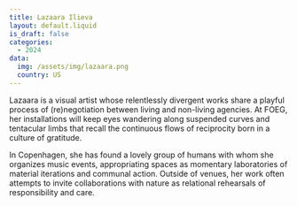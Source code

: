 ```yaml
---
title: Lazaara Ilieva
layout: default.liquid
is_draft: false
categories:
  - 2024
data:
  img: /assets/img/lazaara.png
  country: US
---
```


Lazaara is a visual artist whose relentlessly divergent works share a playful process of (re)negotiation between living and non-living agencies. At FOEG, her installations will keep eyes wandering along suspended curves and tentacular limbs that recall the continuous flows of reciprocity born in a culture of gratitude.

In Copenhagen, she has found a lovely group of humans with whom she organizes music events, appropriating spaces as momentary laboratories of material iterations and communal action. Outside of venues, her work often attempts to invite collaborations with nature as relational rehearsals of responsibility and care.